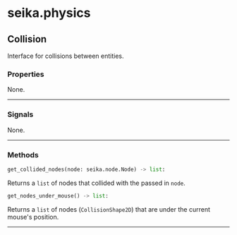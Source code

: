 # seika.physics

## Collision

Interface for collisions between entities.

### Properties

None.

---

### Signals

None.

---

### Methods

```python
get_collided_nodes(node: seika.node.Node) -> list:
```

Returns a `list` of nodes that collided with the passed in `node`.

```python
get_nodes_under_mouse() -> list:
```

Returns a `list` of nodes (`CollisionShape2D`) that are under the current mouse's position.

---
